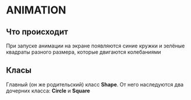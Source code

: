 # ANIMATION

## Что происходит
При запуске анимации на экране появляются синие кружки и зелёные квадраты разного размера, которые двигаются колебаниями

## Класы
Главный (он же родительский) класс **Shape**. От него наследуются два дочерних класса: **Circle** и **Square**